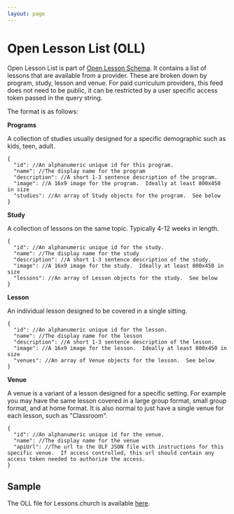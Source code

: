 ```yaml
---
layout: page
---
```


# Open Lesson List (OLL)

Open Lesson List is part of [Open Lesson Schema](./open-lesson-schema.html). It contains a list of lessons that are available from a provider. These are broken down by program, study, lesson and venue. For paid curriculum providers, this feed does not need to be public, it can be restricted by a user specific access token passed in the query string.

The format is as follows:

**Programs**

A collection of studies usually designed for a specific demographic such as kids, teen, adult.

```
{
  "id": //An alphanumeric unique id for this program.
  "name": //The display name for the program
  "description": //A short 1-3 sentence description of the program.
  "image": //A 16x9 image for the program.  Ideally at least 800x450 in size
  "studies": //An array of Study objects for the program.  See below
}
```

**Study**

A collection of lessons on the same topic. Typically 4-12 weeks in length.

```
{
  "id": //An alphanumeric unique id for the study.
  "name": //The display name for the study
  "description": //A short 1-3 sentence description of the study.
  "image": //A 16x9 image for the study.  Ideally at least 800x450 in size
  "lessons": //An array of Lesson objects for the study.  See below
}
```

**Lesson**

An individual lesson designed to be covered in a single sitting.

```
{
  "id": //An alphanumeric unique id for the lesson.
  "name": //The display name for the lesson
  "description": //A short 1-3 sentence description of the lesson.
  "image": //A 16x9 image for the lesson.  Ideally at least 800x450 in size
  "venues": //An array of Venue objects for the lesson.  See below
}
```

**Venue**

A venue is a variant of a lesson designed for a specific setting. For example you may have the same lesson covered in a large group format, small group format, and at home format. It is also normal to just have a single venue for each lesson, such as "Classroom".

```
{
  "id": //An alphanumeric unique id for the venue.
  "name": //The display name for the venue
  "apiUrl": //The url to the OLF JSON file with instructions for this specific venue.  If access controlled, this url should contain any access token needed to authorize the access.
}
```

## Sample

The OLL file for Lessons.church is available [here](https://api.lessons.church/lessons/public/tree).
